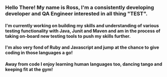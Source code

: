 ### Hello There! My name is Ross, I'm a consistently developing developer and QA Engineer interested in all thing "TEST".

#### I'm currently working on building my skills and understanding of various testing functionality with Java, Junit and Maven and am in the process of taking on-board new testing tools to push my skills further.

#### I'm also very fond of Ruby and Javascript and jump at the chance to give coding in those languages a go!

#### Away from code I enjoy learning human languages too, dancing tango and keeping fit at the gym!

<!--
**Ross-Savill/Ross-Savill** is a ✨ _special_ ✨ repository because its `README.md` (this file) appears on your GitHub profile.

Here are some ideas to get you started:

- 👯 I’m looking to collaborate on ...
- 🤔 I’m looking for help with ...
- 💬 Ask me about ...
- 📫 How to reach me: ...
- 😄 Pronouns: ...
- ⚡ Fun fact: ...
-->
